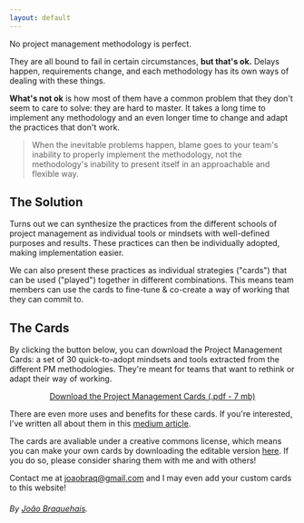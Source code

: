 ```yaml
---
layout: default
---
```


No project management methodology is perfect. 

They are all bound to fail in certain circumstances, <b>but that's ok.</b> Delays happen, requirements change, and each methodology has its own ways of dealing with these things.

<b>What's not ok</b> is how most of them have a common problem that they don't seem to care to solve: they are hard to master. It takes a long time to implement any methodology and an even longer time to change and adapt the practices that don't work. 

<blockquote>When the inevitable problems happen, blame goes to your team's inability to properly implement the methodology, not the methodology's inability to present itself in an approachable and flexible way.</blockquote>

## The Solution

Turns out we can synthesize the practices from the different schools of project management as individual tools or mindsets with well-defined purposes and results. These practices can then be individually adopted, making implementation easier.

We can also present these practices as individual strategies ("cards") that can be used ("played") together in different combinations. This means team members can use the cards to fine-tune & co-create a way of working that they can commit to.

## The Cards

By clicking the button below, you can download the Project Management Cards: a set of 30 quick-to-adopt mindsets and tools extracted from the different PM methodologies. They're meant for teams that want to rethink or adapt their way of working.

<center><a class="button" href="https://drive.google.com/file/d/0Bx7a4ezS_IRuUWVFZlZxN1RYdXM/view">Download the Project Management Cards (.pdf - 7 mb)</a></center>

There are even more uses and benefits for these cards. If you're interested, I've written all about them in this <a href="https://medium.com/@joaobraq">medium article</a>.

The cards are avaliable under a creative commons license, which means you can make your own cards by downloading the editable version <a href="https://drive.google.com/drive/folders/0Bx7a4ezS_IRuRHhFTHpaNkwwYTg">here</a>. If you do so, please consider sharing them with me and with others! 

Contact me at <a href="mailto:joaobraq@gmail.com">joaobraq@gmail.com</a> and I may even add your custom cards to this website!

###### By <a href="https://medium.com/@joaobraq">João Braquehais</a>.